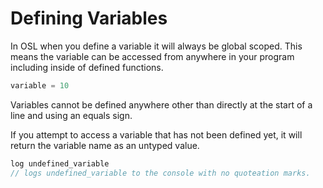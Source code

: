 # Defining Variables

In OSL when you define a variable it will always be global scoped. This means the variable can be accessed from anywhere in your program including inside of defined functions.&#x20;

```javascript
variable = 10
```

Variables cannot be defined anywhere other than directly at the start of a line and using an equals sign.

If you attempt to access a variable that has not been defined yet, it will return the variable name as an untyped value.

```javascript
log undefined_variable
// logs undefined_variable to the console with no quoteation marks.
```

